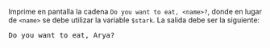 Imprime en pantalla la cadena `Do you want to eat, <name>?`, donde en lugar de `<name>` se debe utilizar la variable `$stark`. La salida debe ser la siguiente:

<pre class='hexlet-basics-output'>
Do you want to eat, Arya?
</pre>
